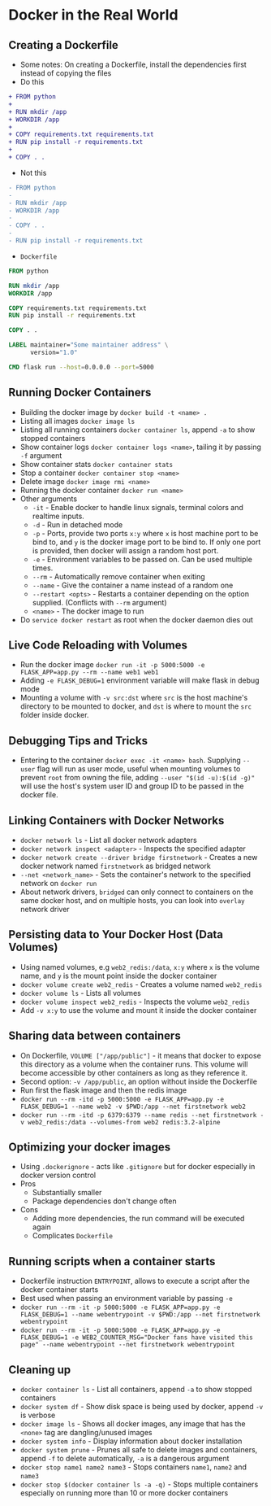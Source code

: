 # Docker in the Real World

## Creating a Dockerfile
- Some notes: On creating a Dockerfile, install the dependencies first instead of copying the files
- Do this
```diff
+ FROM python
+
+ RUN mkdir /app
+ WORKDIR /app
+
+ COPY requirements.txt requirements.txt
+ RUN pip install -r requirements.txt
+
+ COPY . .
```
- Not this
```diff
- FROM python
-
- RUN mkdir /app
- WORKDIR /app
-
- COPY . .
-
- RUN pip install -r requirements.txt
```
- `Dockerfile`
```dockerfile
FROM python

RUN mkdir /app
WORKDIR /app

COPY requirements.txt requirements.txt
RUN pip install -r requirements.txt

COPY . .

LABEL maintainer="Some maintainer address" \
      version="1.0"

CMD flask run --host=0.0.0.0 --port=5000
```

## Running Docker Containers
- Building the docker image by `docker build -t <name> .`
- Listing all images `docker image ls`
- Listing all running containers `docker container ls`, append `-a` to show stopped containers
- Show container logs `docker container logs <name>`, tailing it by passing `-f` argument
- Show container stats `docker container stats`
- Stop a container `docker container stop <name>`
- Delete image `docker image rmi <name>`
- Running the docker container `docker run <name>`
- Other arguments
    - `-it` - Enable docker to handle linux signals, terminal colors and realtime inputs.
    - `-d` - Run in detached mode
    - `-p` - Ports, provide two ports `x:y` where `x` is host machine port to be bind to, and `y` is the docker image port to be bind to. If only one port is provided, then docker will assign a random host port.
    - `-e` - Environment variables to be passed on. Can be used multiple times.
    - `--rm` - Automatically remove container when exiting
    - `--name` - Give the container a name instead of a random one
    - `--restart <opts>` - Restarts a container depending on the option supplied. (Conflicts with `--rm` argument)
    - `<name>` - The docker image to run
- Do `service docker restart` as root when the docker daemon dies out

## Live Code Reloading with Volumes
- Run the docker image `docker run -it -p 5000:5000 -e FLASK_APP=app.py --rm --name web1 web1`
- Adding `-e FLASK_DEBUG=1` environment variable will make flask in debug mode
- Mounting a volume with `-v src:dst` where `src` is the host machine's directory to be mounted to docker, and `dst` is where to mount the `src` folder inside docker.

## Debugging Tips and Tricks
- Entering to the container `docker exec -it <name> bash`. Supplying `--user` flag will run as user mode, useful when mounting volumes to prevent `root` from owning the file, adding `--user "$(id -u):$(id -g)"` will use the host's system user ID and group ID to be passed in the docker file.

## Linking Containers with Docker Networks
- `docker network ls` - List all docker network adapters
- `docker network inspect <adapter>` - Inspects the specified adapter
- `docker network create --driver bridge firstnetwork` - Creates a new docker network named `firstnetwork` as bridged network
- `--net <network_name>` - Sets the container's network to the specified network on `docker run`
- About network drivers, `bridged` can only connect to containers on the same docker host, and on multiple hosts, you can look into `overlay` network driver

## Persisting data to Your Docker Host (Data Volumes)
- Using named volumes, e.g `web2_redis:/data`, `x:y` where `x` is the volume name, and `y` is the mount point inside the docker container
- `docker volume create web2_redis` - Creates a volume named `web2_redis`
- `docker volume ls` - Lists all volumes
- `docker volume inspect web2_redis` - Inspects the volume `web2_redis`
- Add `-v x:y` to use the volume and mount it inside the docker container

## Sharing data between containers
- On Dockerfile, `VOLUME ["/app/public"]` - it means that docker to expose this directory as a volume when the container runs. This volume will become accessible by other containers as long as they reference it.
- Second option: `-v /app/public`, an option without inside the Dockerfile
- Run first the flask image and then the redis image
- `docker run --rm -itd -p 5000:5000 -e FLASK_APP=app.py -e FLASK_DEBUG=1 --name web2 -v $PWD:/app --net firstnetwork web2`
- `docker run --rm -itd -p 6379:6379 --name redis --net firstnetwork -v web2_redis:/data --volumes-from web2 redis:3.2-alpine`

## Optimizing your docker images
- Using `.dockerignore` - acts like `.gitignore` but for docker especially in docker version control
- Pros
    - Substantially smaller
    - Package dependencies don't change often
- Cons
    - Adding more dependencies, the run command will be executed again
    - Complicates `Dockerfile`

## Running scripts when a container starts
- Dockerfile instruction `ENTRYPOINT`, allows to execute a script after the docker container starts
- Best used when passing an environment variable by passing `-e`
- `docker run --rm -it -p 5000:5000 -e FLASK_APP=app.py -e FLASK_DEBUG=1 --name webentrypoint -v $PWD:/app --net firstnetwork webentrypoint`
- `docker run --rm -it -p 5000:5000 -e FLASK_APP=app.py -e FLASK_DEBUG=1 -e WEB2_COUNTER_MSG="Docker fans have visited this page" --name webentrypoint --net firstnetwork webentrypoint`

## Cleaning up
- `docker container ls` - List all containers, append `-a` to show stopped containers
- `docker system df` - Show disk space is being used by docker, append `-v` is verbose
- `docker image ls` - Shows all docker images, any image that has the `<none>` tag are dangling/unused images
- `docker system info` - Display information about docker installation
- `docker system prune` - Prunes all safe to delete images and containers, append `-f` to delete automatically, `-a` is a dangerous argument
- `docker stop name1 name2 name3` - Stops containers `name1`, `name2` and `name3`
- `docker stop $(docker container ls -a -q)` - Stops multiple containers especially on running more than 10 or more docker containers